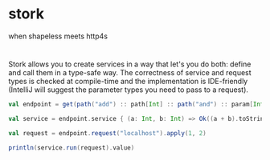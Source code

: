 # stork
when shapeless meets http4s

#
Stork allows you to create services in a way that let's you do both: define and call them in a type-safe way.
The correctness of service and request types is checked at compile-time and the implementation is IDE-friendly (IntelliJ will suggest the parameter types you need to pass to a request).

```scala
val endpoint = get(path("add") :: path[Int] :: path("and") :: param[Int]("this"))

val service = endpoint.service { (a: Int, b: Int) => Ok((a + b).toString) }

val request = endpoint.request("localhost").apply(1, 2)

println(service.run(request).value)
```
